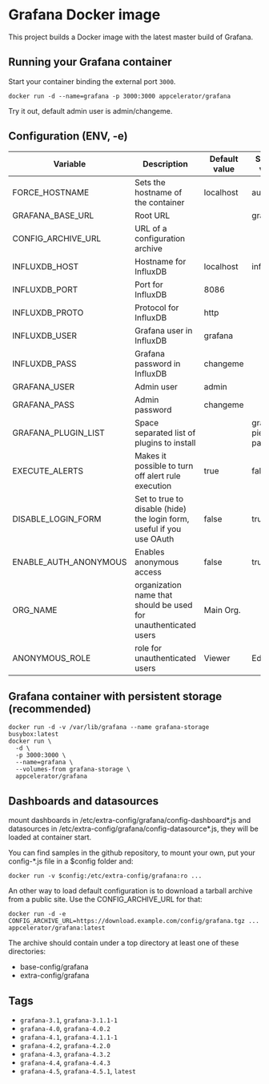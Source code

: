 # Grafana Docker image

This project builds a Docker image with the latest master build of Grafana.

## Running your Grafana container

Start your container binding the external port `3000`.

    docker run -d --name=grafana -p 3000:3000 appcelerator/grafana

Try it out, default admin user is admin/changeme.

## Configuration (ENV, -e)

Variable | Description | Default value | Sample value 
-------- | ----------- | ------------- | ------------
FORCE_HOSTNAME | Sets the hostname of the container | localhost | auto 
GRAFANA_BASE_URL | Root URL | | grafana
CONFIG_ARCHIVE_URL | URL of a configuration archive | | 
INFLUXDB_HOST | Hostname for InfluxDB | localhost | influxdb
INFLUXDB_PORT | Port for InfluxDB | 8086 |
INFLUXDB_PROTO | Protocol for InfluxDB | http |
INFLUXDB_USER | Grafana user in InfluxDB | grafana |
INFLUXDB_PASS | Grafana password in InfluxDB | changeme |
GRAFANA_USER | Admin user | admin |
GRAFANA_PASS | Admin password | changeme |
GRAFANA_PLUGIN_LIST | Space separated list of plugins to install | | grafana-piechart-panel
EXECUTE_ALERTS | Makes it possible to turn off alert rule execution | true | false
DISABLE_LOGIN_FORM | Set to true to disable (hide) the login form, useful if you use OAuth | false | true
ENABLE_AUTH_ANONYMOUS | Enables anonymous access | false | true
ORG_NAME | organization name that should be used for unauthenticated users | Main Org. |
ANONYMOUS_ROLE | role for unauthenticated users | Viewer | Editor

## Grafana container with persistent storage (recommended)

    docker run -d -v /var/lib/grafana --name grafana-storage busybox:latest
    docker run \
      -d \
      -p 3000:3000 \
      --name=grafana \
      --volumes-from grafana-storage \
      appcelerator/grafana

## Dashboards and datasources

mount dashboards in /etc/extra-config/grafana/config-dashboard*.js and datasources in /etc/extra-config/grafana/config-datasource*.js, they will be loaded at container start.

You can find samples in the github repository, to mount your own, put your config-*.js file in a $config folder and:

    docker run -v $config:/etc/extra-config/grafana:ro ...

An other way to load default configuration is to download a tarball archive from a public site. Use the CONFIG_ARCHIVE_URL for that:

    docker run -d -e CONFIG_ARCHIVE_URL=https://download.example.com/config/grafana.tgz ... appcelerator/grafana:latest

The archive should contain under a top directory at least one of these directories:
- base-config/grafana
- extra-config/grafana

## Tags

- ```grafana-3.1```, ```grafana-3.1.1-1```
- ```grafana-4.0```, ```grafana-4.0.2```
- ```grafana-4.1```, ```grafana-4.1.1-1```
- ```grafana-4.2```, ```grafana-4.2.0```
- ```grafana-4.3```, ```grafana-4.3.2```
- ```grafana-4.4```, ```grafana-4.4.3```
- ```grafana-4.5```, ```grafana-4.5.1```, ```latest```
